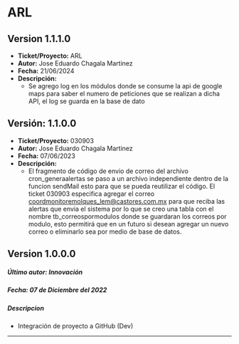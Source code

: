 # ARL
## Version 1.1.1.0
- __Ticket/Proyecto:__ ARL
- __Autor:__ Jose Eduardo Chagala Martinez
- __Fecha:__ 21/06/2024
- __Descripción:__ 
    - Se agrego log en los módulos donde se consume la api de google maps para saber el numero de peticiones que se realizan a dicha API, el log se guarda en la base de dato

## Versión: 1.1.0.0
- __Ticket/Proyecto:__ 030903
- __Autor:__ Jose Eduardo Chagala Martinez
- __Fecha:__ 07/06/2023
- __Descripción:__ 
    - El fragmento de código de envio de correo del archivo cron_generaalertas se paso a un archivo independiente dentro de la funcion sendMail esto para que se pueda reutilizar el código.
    El ticket 030903 especifica agregar el correo coordmonitoremolques_lem@castores.com.mx para que reciba las alertas que envia el sistema por lo que se creo una tabla con el nombre tb_correospormodulos donde se guardaran los correos por modulo, esto permitirá que en un futuro si desean agregar un nuevo correo o eliminarlo sea por medio de base de datos.
## Version 1.0.0.0
##### Último autor: Innovación
##### Fecha:  07 de Diciembre del 2022
##### Descripcion
- Integración de proyecto a GitHub (Dev)
--------
